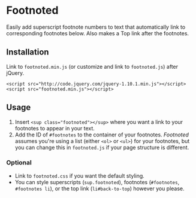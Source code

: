 # Footnoted
Easily add superscript footnote numbers to text that automatically link to corresponding footnotes below. Also makes a Top link after the footnotes.

## Installation
Link to `footnoted.min.js` (or customize and link to `footnoted.js`) after jQuery.

    <script src="http://code.jquery.com/jquery-1.10.1.min.js"></script>
    <script src="footnoted.min.js"></script>

## Usage
1. Insert `<sup class="footnoted"></sup>` where you want a link to your footnotes to appear in your text.
2. Add the ID of `#footnotes` to the container of your footnotes. _Footnoted_ assumes you're using a list (either `<ol>` or `<ul>`) for your footnotes, but you can change this in `footnoted.js` if your page structure is different.

### Optional
- Link to `footnoted.css` if you want the default styling.
- You can style superscripts (`sup.footnoted`), footnotes (`#footnotes`, `#footnotes li`), or the top link (`li#back-to-top`) however you please.